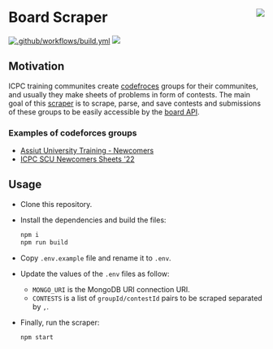 # Board Scraper <a target="_blank" href="https://kounter.tk"><img align="right" src="https://t.ly/CYgN" /></a>

[![.github/workflows/build.yml](https://github.com/icpc-scu-community/board-scraper/actions/workflows/build.yml/badge.svg)](https://github.com/icpc-scu-community/board-scraper/actions/workflows/build.yml) ![](https://img.shields.io/badge/contributions-welcome-green)

## Motivation

ICPC training communites create [codefroces](https://codeforces.com/) groups for their communites, and usually they make sheets of problems in form of contests. The main goal of this [scraper](https://en.wikipedia.org/wiki/Web_scraping) is to scrape, parse, and save contests and submissions of these groups to be easily accessible by the [board API](https://github.com/icpc-scu-community/board-api).

### Examples of codeforces groups

- [Assiut University Training - Newcomers](https://codeforces.com/group/MWSDmqGsZm/contests)
- [ICPC SCU Newcomers Sheets '22](https://codeforces.com/group/n3sTiYtHxI/contests)

## Usage

- Clone this repository.
- Install the dependencies and build the files:

  ```bash
  npm i
  npm run build
  ```

- Copy `.env.example` file and rename it to `.env`.
- Update the values of the `.env` files as follow:
  - `MONGO_URI` is the MongoDB URI connection URI.
  - `CONTESTS` is a list of `groupId/contestId` pairs to be scraped separated by `,`.
- Finally, run the scraper:

  ```bash
  npm start
  ```
